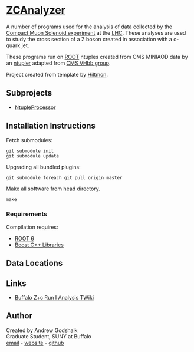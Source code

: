 # [ZCAnalyzer][ZCAnalyzer github]

A number of programs used for the analysis of data collected by the [Compact Muon Solenoid experiment][CMS] at the [LHC][LHC]. These analyses are used to study the cross section of a Z boson created in association with a c-quark jet.

These programs run on [ROOT][ROOT] ntuples created from CMS MINIAOD data by an [ntupler][Ntupler] adapted from [CMS VHbb group][VHbb].

Project created from template by [Hiltmon][Simple C++ Project Structure].

## Subprojects

* [NtupleProcessor][NtupleProcessor github]

## Installation Instructions

Fetch submodules:

    git submodule init
    git submodule update

Upgrading all bundled plugins: 

    git submodule foreach git pull origin master

Make all software from head directory.

    make

### Requirements

Compilation requires:

* [ROOT 6][ROOT]
* [Boost C++ Libraries][Boost]

## Data Locations

## Links

* [Buffalo Z+c Run I Analysis TWiki][Z+c RunI Twiki]

## Author

Created by Andrew Godshalk  
Graduate Student, SUNY at Buffalo  
[email][Andrew email] - [website][Andrew website] - [github][Andrew github]

[//]: # (Reference Links)

[LHC]:https://home.cern/topics/large-hadron-collider
[CMS]:https://home.cern/about/experiments/cms
[ROOT]:https://root.cern.ch/
[Boost]:http://www.boost.org/
[VHbb]:https://twiki.cern.ch/twiki/bin/view/CMS/HiggsBB
[Ntupler]: https://github.com/andrewgodshalk/ZCNtupler
[Simple C++ Project Structure]: http://hiltmon.com/blog/2013/07/03/a-simple-c-plus-plus-project-structure/
[Andrew github]:https://github.com/andrewgodshalk/
[Andrew email]:andrewgodshalk@gmail.com
[Andrew website]:http://www.acsu.buffalo.edu/~godshalk/
[Z+c RunI Twiki]:https://twiki.cern.ch/twiki/bin/viewauth/CMS/ZplusHF8TeV
[ZCAnalyzer github]:https://github.com/andrewgodshalk/ZCAnalyzer
[NtupleProcessor github]:https://github.com/andrewgodshalk/ZCRunII/tree/master/NtupleProcessor
